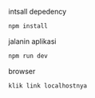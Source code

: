 intsall depedency 
```sh
npm install
 ```


jalanin aplikasi
 ```sh
npm run dev
 ```


browser
 ```sh
klik link localhostnya
 ```
